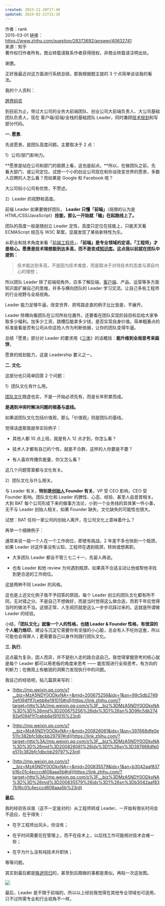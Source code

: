 ```yaml
---
created: 2023-11-30T17:48
updated: 2024-02-21T15:10
---
```

作者：rank  
2015-03-01
链接：https://www.zhihu.com/question/28373692/answer/40632741  
来源：知乎  
著作权归作者所有。商业转载请联系作者获得授权，非商业转载请注明出处。  
  

谢邀。

正好我最近对这方面进行系统总结，那我根据题主提的 3 个点简单谈谈我的看法。

我的个人资料：

[跨界码农](https://link.zhihu.com/?target=http%3A//mp.weixin.qq.com/s%3F__biz%3DMzA5NDY0ODkxNA%3D%3D%26mid%3D202787061%26idx%3D1%26sn%3D752d54d5605bffb49c1e24ae9dadbd57%23rd)  
  

到目前为止，带过大公司的业务大前端团队、创业公司大前端负责人、大公司基础团队负责人，现在 客户端/前端/全栈的基础团队 Leader，同时兼顾[技术规划](https://www.zhihu.com/search?q=%E6%8A%80%E6%9C%AF%E8%A7%84%E5%88%92&search_source=Entity&hybrid_search_source=Entity&hybrid_search_extra=%7B%22sourceType%22%3A%22answer%22%2C%22sourceId%22%3A40632741%7D)和写部分代码。

**一. 愿景.**

先说愿景，是团队高度问题。主要取决于 2 点：

1）公司/部门影响力。

**愿景是站在公司和部门的肩膀上看，这也是起点。**所以，在做团队之前，先看大部门、或公司定位。试想一个小的创业公司现在和你谈改变世界的愿景，多数人应聘的人怎么看？而如果是 Google 和 Facebook 呢？

大公司较小公司有优势，不赘述。

2）Leader 的视野和高度。

前端 Leader 如果要做好团队， **Leader 只懂「前端」**（局限的认为是 HTML/CSS/JavaScript）**技能，那么一开始就「输」在起跑线上了。**

团队的高度一般是随创立 Leader 定性，高度只定位在技能上，只能天天看 ECMAScript 规范与 W3C 草案，显摆发现了某些新特性为乐。

从职业和技术角度来看「[前端工程师](https://www.zhihu.com/search?q=%E5%89%8D%E7%AB%AF%E5%B7%A5%E7%A8%8B%E5%B8%88&search_source=Entity&hybrid_search_source=Entity&hybrid_search_extra=%7B%22sourceType%22%3A%22answer%22%2C%22sourceId%22%3A40632741%7D)」，**「前端」是专业领域的定语，「工程师」才是核心。愿景是技术理想能到达多高，而不是变成[知识库](https://www.zhihu.com/search?q=%E7%9F%A5%E8%AF%86%E5%BA%93&search_source=Entity&hybrid_search_source=Entity&hybrid_search_extra=%7B%22sourceType%22%3A%22answer%22%2C%22sourceId%22%3A40632741%7D)。这点我以前就在团队中提到：**

> 技术能达到多高，不是因为技术难度，而是取决于对待技术的态度与源自内心的理想；

所以团队 Leader 除了前端视角外，应多了解后端、[客户端](https://www.zhihu.com/search?q=%E5%AE%A2%E6%88%B7%E7%AB%AF&search_source=Entity&hybrid_search_source=Entity&hybrid_search_extra=%7B%22sourceType%22%3A%22answer%22%2C%22sourceId%22%3A40632741%7D)、产品、运营等多方面知识面扩展自己的思维，并多与横向团队的 Leader 学习交流。让自己多些工程师的行业视野与全局视角。

Leader 能力足够牛逼，改变世界、把弯路走直的例子比比皆是，不展开。

Leader 除横向看团队在公司所处位置外，还要看在团队实现阶段目标后给大家争取多少福利。加多少工资，跳槽后能拿多少钱，是否实现自身价值。简单粗暴点的标准是看是否有公司从你这抢人作为判断依据，让你的团队变得牛逼。

总结「愿景」部分对 Leader 的要求用《[三体](https://www.zhihu.com/search?q=%E4%B8%89%E4%BD%93&search_source=Entity&hybrid_search_source=Entity&hybrid_search_extra=%7B%22sourceType%22%3A%22answer%22%2C%22sourceId%22%3A40632741%7D)》的话概括：**能升维到全局思考来画饼**。

愿景的规划能力，这是 Leadership 要义之一。

**二. 文化.**

这部分也只简单回答 2 个问题：

1）团队文化有什么用。

[团队文化](https://www.zhihu.com/search?q=%E5%9B%A2%E9%98%9F%E6%96%87%E5%8C%96&search_source=Entity&hybrid_search_source=Entity&hybrid_search_extra=%7B%22sourceType%22%3A%22answer%22%2C%22sourceId%22%3A40632741%7D)既虚也实，不是一开始必须先有，而是长年积累而成。

**是遇到冲突时解决问题的根基与底线。**

如果说团队文化包括价值观，那么「价值观」则是团队的基线。

觉得话虚那我就举实际例子：

- 其他人都 10 点上班，就是有人 12 点才到，你怎么看？  
    
- 技术人才都有自己的个性，就是不合群，这样的人你要是不要？  
    
- 有人喜欢传播负能量，你又怎么看？  
    

这几个问题答案都与文化有关。

2）团队文化与什么相关。

与 Leader 有关，**特别是[创始人](https://www.zhihu.com/search?q=%E5%88%9B%E5%A7%8B%E4%BA%BA&search_source=Entity&hybrid_search_source=Entity&hybrid_search_extra=%7B%22sourceType%22%3A%22answer%22%2C%22sourceId%22%3A40632741%7D) Founder 有关**。VP 受 CEO 影响，CEO 受 Founder 影响。团队文化和 Leader 的脾性、心态、经验、甚至人品昔昔相关。大到 BAT 每个公司形成下来的做事方法论，小到一个业务线的具体某一件小事，无不与 Leader 创始人相关，如果 Founder 缺失，文化缺失的可能性也很大。

试想：BAT 任何一家公司的创始人离开，在公司文化上意味着什么？

再举一个细微例子：

通常来说一般一个人在一个工作岗位，即使有挑战，2 年差不多也快到一个瓶颈，如果 Leader 对这件事没有认知，工程师在遇到瓶颈，转岗或想离职。

- 大多团队 Leader 都会不管三七二十一，先留人再说。  
    
- 也有 Leader 和他 review 为何遇到瓶颈，如果真不合适主动让他或帮他寻找到更合适的工作岗位。

这是两种不同 Leader 的风格。

这也是上述文化例子我不予回答的原因，每个 Leader 创立的团队文化都有所不同，无对错之分。不是自己不想做好，而是当时觉得这么做合适，而若干年后觉得当时的做法不当。这很正常，人生阅历就是这么一步步坑踩过来的。这就是所谓做 Leader 的经验。

小结，**「团队文化」就像一个人的性格，也随 Leader & Founder 性格，有很深的个人魅力烙印**。建设与沉淀它需要你有坚强的小心脏，总会有人不吃你这套，所以可能也会得罪人；更需要自己以身作则践行团队文化。

**三. 执行.**

这点最为复杂，因人而异，并不是别人走的路合适自己。我觉得掌握思考的核心就是每个 Leader 都可以用老板的角度来思考 —— 能宏观进行全局思考，有方向的判断力；在微观上有敏锐的洞察力发现执行中的问题。

我自己的经验吧，贴几篇原来写的：

- [http://mp.weixin.qq.com/s?__biz=MzA5NDY0ODkxNA==&mid=200675256&idx=1&sn=99c5db27492ef094f1f7cebb6e191015#rd](https://link.zhihu.com/?target=http%3A//mp.weixin.qq.com/s%3F__biz%3DMzA5NDY0ODkxNA%3D%3D%26mid%3D200675256%26idx%3D1%26sn%3D99c5db27492ef094f1f7cebb6e191015%23rd)  
    
- [http://mp.weixin.qq.com/s?__biz=MzA5NDY0ODkxNA==&mid=200826061&idx=1&sn=397668dfe0e511c382bfc1dbcbb29797#rd](https://link.zhihu.com/?target=http%3A//mp.weixin.qq.com/s%3F__biz%3DMzA5NDY0ODkxNA%3D%3D%26mid%3D200826061%26idx%3D1%26sn%3D397668dfe0e511c382bfc1dbcbb29797%23rd)  
    
- [http://mp.weixin.qq.com/s?__biz=MzA5NDY0ODkxNA==&mid=200835579&idx=1&sn=b3042aaf837b16c01c4ecccd608aaa5b#rd](https://link.zhihu.com/?target=http%3A//mp.weixin.qq.com/s%3F__biz%3DMzA5NDY0ODkxNA%3D%3D%26mid%3D200835579%26idx%3D1%26sn%3Db3042aaf837b16c01c4ecccd608aaa5b%23rd)

**最后.**

我的经验告诉我（这不一定是对的）从工程师转成 Leader，一开始有很长时间会不适应，在乎得失：

- 在乎工程师出风头，你没有；  
    
- 在乎时间需要花在管理上，而不在技术上，以后找工作可能相对技术会难一些；  
    
- 在乎为什么没有纯技术升职快；

等等问题。

其实到最后都是[殊途同归](https://www.zhihu.com/search?q=%E6%AE%8A%E9%80%94%E5%90%8C%E5%BD%92&search_source=Entity&hybrid_search_source=Entity&hybrid_search_extra=%7B%22sourceType%22%3A%22answer%22%2C%22sourceId%22%3A40632741%7D)的，甚至到后期做的事都是类似。再贴一次这张图。

![](https://picx.zhimg.com/80/912da4e7fc3b3f395df0a160cbff8493_1440w.webp?source=2c26e567)

  

最后，Leader 是不限于前端的，所以以上经验我觉得在其他专业领域也可适用，只不过所需专业和行业视角不一样。